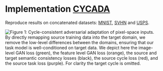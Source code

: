 # Implementation [CYCADA](https://arxiv.org/pdf/1711.03213.pdf)
Reproduce results on concatenated datasets: [MNIST](http://yann.lecun.com/exdb/mnist/), [SVHN](http://ufldl.stanford.edu/housenumbers/) and [USPS](https://www.kaggle.com/bistaumanga/usps-dataset).

![Figure 1: Cycle-consistent adversarial adaptation of pixel-space inputs. By directly remapping source
training data into the target domain, we remove the low-level differences between the domains,
ensuring that our task model is well-conditioned on target data. We depict here the image-level GAN
loss (green), the feature level GAN loss (orange), the source and target semantic consistency losses
(black), the source cycle loss (red), and the source task loss (purple). For clarity the target cycle is
omitted.](https://github.com/MariaHalushko/cycada/blob/master/images/architecture.png)
